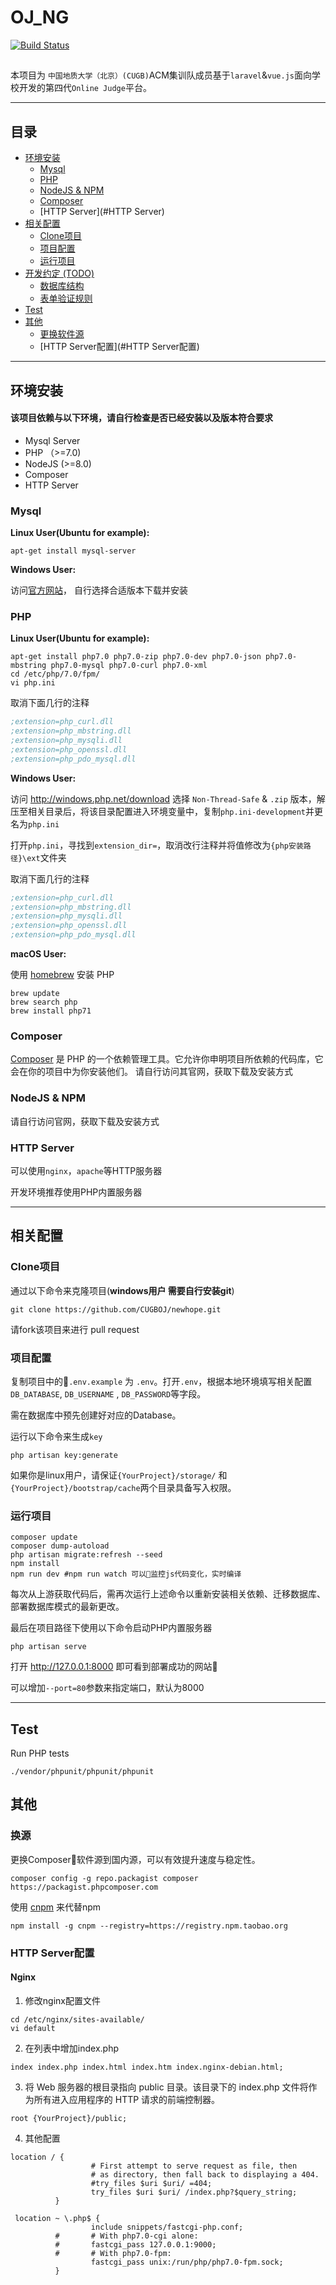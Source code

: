 OJ_NG
====
[![Build Status](https://travis-ci.org/CUGBOJ/newhope.svg?branch=master)](https://travis-ci.org/CUGBOJ/newhope)

##
本项目为 `中国地质大学（北京）(CUGB)`ACM集训队成员基于`laravel`&`vue.js`面向学校开发的第四代`Online Judge`平台。

****
## 目录
* [环境安装](#环境安装)
    * [Mysql](#mysql)
    * [PHP](#php)
    * [NodeJS & NPM](#nodejs-npm)
    * [Composer](#composer)
    * [HTTP Server](#HTTP Server)
* [相关配置](#相关配置)
    * [Clone项目](#clone项目)
    * [项目配置](#项目配置)
    * [运行项目](#运行项目)
* [开发约定 (TODO)](#开发约定)
    * [数据库结构](#数据库结构)
    * [表单验证规则](#表单验证规则)
* [Test](#test)
* [其他](#其他)
    * [更换软件源](#换源)
    * [HTTP Server配置](#HTTP Server配置)


----

## 环境安装

#### 该项目依赖与以下环境，请自行检查是否已经安装以及版本符合要求

- Mysql Server
- PHP （>=7.0)
- NodeJS (>=8.0)
- Composer
- HTTP Server


### Mysql

**Linux User(Ubuntu for example):**

``` shell
apt-get install mysql-server
```

**Windows User:**

访问[官方网站](https://dev.mysql.com/downloads/installer)， 自行选择合适版本下载并安装



### PHP

**Linux User(Ubuntu for example):**

```shell
apt-get install php7.0 php7.0-zip php7.0-dev php7.0-json php7.0-mbstring php7.0-mysql php7.0-curl php7.0-xml
cd /etc/php/7.0/fpm/
vi php.ini
```

取消下面几行的注释

```ini
;extension=php_curl.dll
;extension=php_mbstring.dll
;extension=php_mysqli.dll
;extension=php_openssl.dll
;extension=php_pdo_mysql.dll
```


**Windows User:**

访问 http://windows.php.net/download 选择 `Non-Thread-Safe` & `.zip` 版本，解压至相关目录后，将该目录配置进入环境变量中，复制`php.ini-development`并更名为`php.ini`

打开`php.ini`，寻找到`extension_dir=`，取消改行注释并将值修改为`{php安装路径}\ext`文件夹

取消下面几行的注释

```ini
;extension=php_curl.dll
;extension=php_mbstring.dll
;extension=php_mysqli.dll
;extension=php_openssl.dll
;extension=php_pdo_mysql.dll
```

**macOS User:**

使用 [homebrew](https://brew.sh/) 安装 PHP

```shell
brew update
brew search php
brew install php71
```

### Composer

[Composer](https://getcomposer.org/download/) 是 PHP 的一个依赖管理工具。它允许你申明项目所依赖的代码库，它会在你的项目中为你安装他们。
请自行访问其官网，获取下载及安装方式


### NodeJS & NPM

请自行访问官网，获取下载及安装方式

### HTTP Server

可以使用`nginx`，`apache`等HTTP服务器

开发环境推荐使用PHP内置服务器

----
## 相关配置

### Clone项目

通过以下命令来克隆项目(**windows用户 需要自行安装git**)
```shell
git clone https://github.com/CUGBOJ/newhope.git
```
请fork该项目来进行 pull request


### 项目配置

复制项目中的`.env.example` 为 `.env`。打开`.env`，根据本地环境填写相关配置`DB_DATABASE`, `DB_USERNAME` , `DB_PASSWORD`等字段。

需在数据库中预先创建好对应的Database。

运行以下命令来生成`key`
```shell
php artisan key:generate
```

如果你是linux用户，请保证`{YourProject}/storage/` 和 `{YourProject}/bootstrap/cache`两个目录具备写入权限。

### 运行项目

```shell
composer update
composer dump-autoload
php artisan migrate:refresh --seed
npm install
npm run dev #npm run watch 可以监控js代码变化，实时编译
```

每次从上游获取代码后，需再次运行上述命令以重新安装相关依赖、迁移数据库、部署数据库模式的最新更改。

最后在项目路径下使用以下命令启动PHP内置服务器

```shell
php artisan serve
```

打开 http://127.0.0.1:8000 即可看到部署成功的网站

可以增加`--port=80`参数来指定端口，默认为8000 

----

## Test

Run PHP tests

```
./vendor/phpunit/phpunit/phpunit
```

## 其他

### 换源

更换Composer软件源到国内源，可以有效提升速度与稳定性。
```shell
composer config -g repo.packagist composer https://packagist.phpcomposer.com
```

使用 [cnpm](https://npm.taobao.org/) 来代替npm
```shell
npm install -g cnpm --registry=https://registry.npm.taobao.org
```

### HTTP Server配置

#### Nginx

1. 修改nginx配置文件
```shell
cd /etc/nginx/sites-available/
vi default
```
2. 在列表中增加index.php
```nginx
index index.php index.html index.htm index.nginx-debian.html;
```
3. 将 Web 服务器的根目录指向 public 目录。该目录下的 index.php 文件将作为所有进入应用程序的 HTTP 请求的前端控制器。
```nginx
root {YourProject}/public;
```

4. 其他配置
```nginx
location / {
                  # First attempt to serve request as file, then
                  # as directory, then fall back to displaying a 404.
                  #try_files $uri $uri/ =404;
                  try_files $uri $uri/ /index.php?$query_string;
          }

 location ~ \.php$ {
                  include snippets/fastcgi-php.conf;
          #       # With php7.0-cgi alone:
          #       fastcgi_pass 127.0.0.1:9000;
          #       # With php7.0-fpm:
                  fastcgi_pass unix:/run/php/php7.0-fpm.sock;
          }
```

